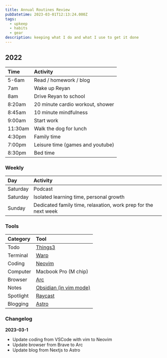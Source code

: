 ```yaml
---
title: Annual Routines Review
pubDatetime: 2023-03-01T12:13:24.000Z
tags:
  - upkeep
  - habits
  - gear
description: keeping what I do and what I use to get it done
---
```


## 2022

| Time    | Activity                         |
| :------ | :------------------------------- |
| 5-6am   | Read / homework / blog           |
| 7am     | Wake up Reyan                    |
| 8am     | Drive Reyan to school            |
| 8:20am  | 20 minute cardio workout, shower |
| 8:45am  | 10 minute mindfulness            |
| 9:00am  | Start work                       |
| 11:30am | Walk the dog for lunch           |
| 4:30pm  | Family time                      |
| 7:00pm  | Leisure time (games and youtube) |
| 8:30pm  | Bed time                         |

### Weekly

| Day      | Activity                                                       |
| :------- | :------------------------------------------------------------- |
| Saturday | Podcast                                                        |
| Saturday | Isolated learning time, personal growth                        |
| Sunday   | Dedicated family time, relaxation, work prep for the next week |

### Tools

| Category  | Tool                                             |
| :-------- | :----------------------------------------------- |
| Todo      | [Things3](https://culturedcode.com/things/)      |
| Terminal  | [Warp](https://www.warp.dev/)                    |
| Coding    | [Neovim](https://neovim.io)                      |
| Computer  | Macbook Pro (M chip)                             |
| Browser   | [Arc](https://brave.com/)                        |
| Notes     | [Obsidian (in vim mode)](https://obsidian.md/)   |
| Spotlight | [Raycast](https://www.raycast.com/)              |
| Blogging  | [Astro](https://github.com/danieluhl/astro-blog) |

### Changelog

**2023-03-1**

- Update coding from VSCode with vim to Neovim
- Update browser from Brave to Arc
- Update blog from Nextjs to Astro
